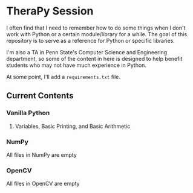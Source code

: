 # TheraPy Session

I often find that I need to remember how to do some things when I don't work with Python or a certain module/library for a while. The goal of this repository is to serve as a reference for Python or specific libraries.

I'm also a TA in Penn State's Computer Science and Engineering department, so some of the content in here is designed to help benefit students who may not have much experience in Python.

At some point, I'll add a `requirements.txt` file.

## Current Contents
### Vanilla Python
1. Variables, Basic Printing, and Basic Arithmetic

### NumPy
All files in NumPy are empty

### OpenCV
All files in OpenCV are empty
